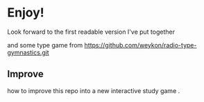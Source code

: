 # Enjoy!

Look forward to the first readable version I've put together 

and some type game from https://github.com/weykon/radio-type-gymnastics.git


## Improve 

how to improve this repo into a new interactive study game .